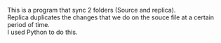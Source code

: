 This is a program that sync 2 folders (Source and replica).
<br>
Replica duplicates the changes that we do on the souce file at a certain period of time.
<br>
I used Python to do this.
